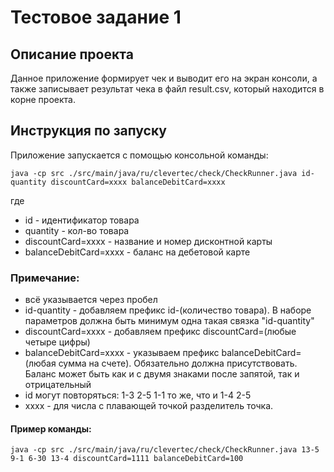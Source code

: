 # Тестовое задание 1
## Описание проекта
Данное приложение формирует чек и выводит его на экран консоли, а также записывает результат чека в файл result.csv, который находится в корне проекта.
## Инструкция по запуску
Приложение запускается с помощью консольной команды:
```
java -cp src ./src/main/java/ru/clevertec/check/CheckRunner.java id-quantity discountCard=xxxx balanceDebitCard=xxxx
```
где
* id - идентификатор товара
* quantity - кол-во товара
* discountCard=xxxx - название и номер дисконтной карты
* balanceDebitCard=xxxx - баланс на дебетовой карте
### Примечание:
- всё указывается через пробел
- id-quantity - добавляем префикс id-(количество товара). В наборе параметров должна быть минимум одна такая связка "id-quantity"
- discountCard=xxxx - добавляем префикс discountCard=(любые четыре цифры)
- balanceDebitCard=xxxx - указываем префикс balanceDebitCard=(любая сумма на счете). Обязательно должна присутствовать. Баланс может быть как и с двумя знаками после запятой, так и отрицательный
- id могут повторяться: 1-3 2-5 1-1 то же, что и 1-4 2-5
- xxxx - для числа с плавающей точкой разделитель точка.
#### Пример команды:
```
java -cp src ./src/main/java/ru/clevertec/check/CheckRunner.java 13-5 9-1 6-30 13-4 discountCard=1111 balanceDebitCard=100
```
